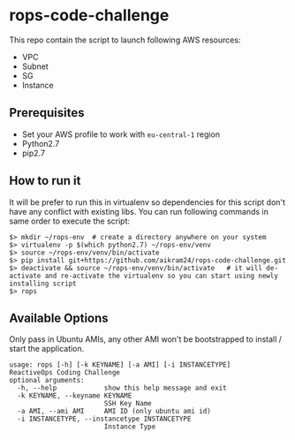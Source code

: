 # rops-code-challenge

This repo contain the script to launch following AWS resources:
* VPC
* Subnet
* SG
* Instance

## Prerequisites
* Set your AWS profile to work with `eu-central-1` region
* Python2.7
* pip2.7


## How to run it
It will be prefer to run this in virtualenv so dependencies for this script don't have any conflict with existing libs.
You can run following commands in same order to execute the script:
```
$> mkdir ~/rops-env  # create a directory anywhere on your system
$> virtualenv -p $(which python2.7) ~/rops-env/venv
$> source ~/rops-env/venv/bin/activate
$> pip install git+https://github.com/aikram24/rops-code-challenge.git
$> deactivate && source ~/rops-env/venv/bin/activate   # it will de-activate and re-activate the virtualenv so you can start using newly installing script
$> rops
```


## Available Options
Only pass in Ubuntu AMIs, any other AMI won't be bootstrapped to install / start the application.
```
usage: rops [-h] [-k KEYNAME] [-a AMI] [-i INSTANCETYPE]
ReactiveOps Coding Challenge
optional arguments:
  -h, --help            show this help message and exit
  -k KEYNAME, --keyname KEYNAME
                        SSH Key Name
  -a AMI, --ami AMI     AMI ID (only ubuntu ami id)
  -i INSTANCETYPE, --instancetype INSTANCETYPE
                        Instance Type
```